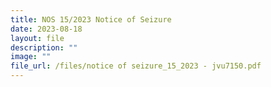 ```yaml
---
title: NOS 15/2023 Notice of Seizure
date: 2023-08-18
layout: file
description: ""
image: ""
file_url: /files/notice of seizure_15_2023 - jvu7150.pdf
---
```


